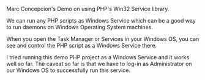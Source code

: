 Marc Concepcion's Demo on using PHP's Win32 Service library.

We can run any PHP scripts as Windows Service 
which can be a good way to run daemons on Windows Operating System machines.

When you open the Task Manager or Services in your Windows OS, 
you can see and control the PHP script as a Windows Service there.

I tried running this demo PHP project as a Windows Service and it works well so far.
The caveat so far is that we have to log-in as Administrator on our Windows OS to successfully run this service.

